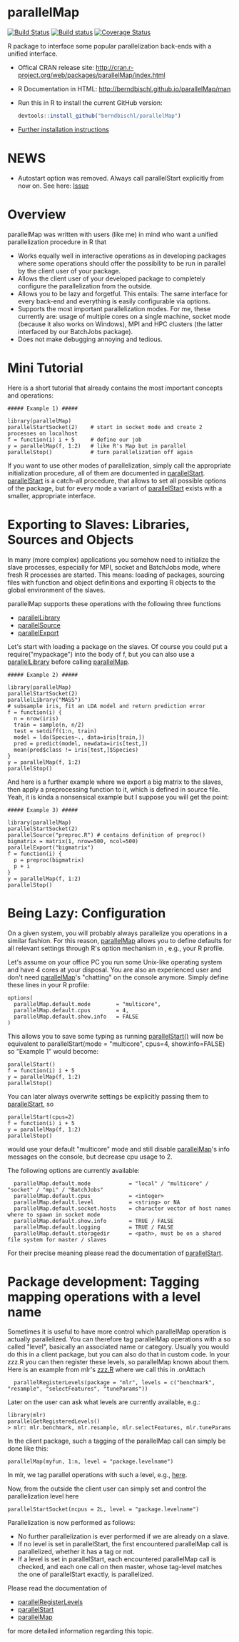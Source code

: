 parallelMap
===========

[![Build Status](https://travis-ci.org/berndbischl/parallelMap.svg)](https://travis-ci.org/berndbischl/parallelMap)
[![Build status](https://ci.appveyor.com/api/projects/status/2fg42cayx6e4yh82/branch/master?svg=true)](https://ci.appveyor.com/project/berndbischl/parallelmap/branch/master)
[![Coverage Status](https://coveralls.io/repos/berndbischl/parallelMap/badge.svg?branch=master)](https://coveralls.io/r/berndbischl/parallelMap?branch=master)

R package to interface some popular parallelization back-ends with a unified interface.

* Offical CRAN release site:
  http://cran.r-project.org/web/packages/parallelMap/index.html

* R Documentation in HTML:
  http://berndbischl.github.io/parallelMap/man

* Run this in R to install the current GitHub version:
  ```r
  devtools::install_github("berndbischl/parallelMap")
  ```

* [Further installation instructions](https://github.com/tudo-r/PackagesInfo/wiki/Installation-Information)

NEWS
====

* Autostart option was removed. Always call parallelStart explicitly from now on. See here: [Issue](https://github.com/berndbischl/parallelMap/issues/17)


Overview
========

parallelMap was written with users (like me) in mind who want a unified parallelization procedure in R that

* Works equally well in interactive operations as in developing packages where some operations should offer the possibility to be run in parallel by the client user of your package.
* Allows the client user of your developed package to completely configure the parallelization from the outside.
* Allows you to be lazy and forgetful. This entails: The same interface for every back-end and everything is easily configurable via options.
* Supports the most important parallelization modes. For me, these currently are: usage of multiple cores on a single machine, socket mode (because it also works on Windows), MPI and HPC clusters (the latter interfaced by our BatchJobs package).
* Does not make debugging annoying and tedious.


Mini Tutorial
=============

Here is a short tutorial that already contains the most important concepts and operations:

```splus
##### Example 1) #####

library(parallelMap)
parallelStartSocket(2)    # start in socket mode and create 2 processes on localhost
f = function(i) i + 5     # define our job
y = parallelMap(f, 1:2)   # like R's Map but in parallel
parallelStop()            # turn parallelization off again
```

If you want to use other modes of parallelization, simply call the appropriate initialization procedure, all of them are documented in [parallelStart](http://www.rdocumentation.org/packages/parallelMap/functions/parallelStart.html). [parallelStart](http://www.rdocumentation.org/packages/parallelMap/functions/parallelStart.html) is a catch-all procedure, that allows to set all possible options of the package, but for every mode a variant of [parallelStart](http://www.rdocumentation.org/packages/parallelMap/functions/parallelStart.html) exists with a smaller, appropriate interface.


Exporting to Slaves: Libraries, Sources and Objects
==================================================

In many (more complex) applications you somehow need to initialize the slave processes, especially for MPI, socket and BatchJobs mode, where fresh R processes are started. This means: loading of packages, sourcing files with function and object definitions and exporting R objects to the global environment of the slaves.

parallelMap supports these operations with the following three functions

 * [parallelLibrary](http://www.rdocumentation.org/packages/parallelMap/functions/parallelLibrary.html)
 * [parallelSource](http://www.rdocumentation.org/packages/parallelMap/functions/parallelSource.html)
 * [parallelExport](http://www.rdocumentation.org/packages/parallelMap/functions/parallelExport.html)

Let's start with loading a package on the slaves. Of course you could put a require("mypackage") into the body of f, but you can also use a [parallelLibrary](http://www.rdocumentation.org/packages/parallelMap/functions/parallelLibrary.html) before calling [parallelMap](http://www.rdocumentation.org/packages/parallelMap/functions/parallelMap.html).

```splus
##### Example 2) #####

library(parallelMap)
parallelStartSocket(2)
parallelLibrary("MASS")
# subsample iris, fit an LDA model and return prediction error
f = function(i) {
  n = nrow(iris)
  train = sample(n, n/2)
  test = setdiff(1:n, train)
  model = lda(Species~., data=iris[train,])
  pred = predict(model, newdata=iris[test,])
  mean(pred$class != iris[test,]$Species)
}
y = parallelMap(f, 1:2)
parallelStop()
```

And here is a further example where we export a big matrix to the slaves, then
apply a preprocessing function to it, which is defined in source file. Yeah, it is kinda
a nonsensical example but I suppose you will get the point:

```splus
##### Example 3) #####

library(parallelMap)
parallelStartSocket(2)
parallelSource("preproc.R") # contains definition of preproc()
bigmatrix = matrix(1, nrow=500, ncol=500)
parallelExport("bigmatrix")
f = function(i) {
  p = preproc(bigmatrix)
  p + i
}
y = parallelMap(f, 1:2)
parallelStop()
```


Being Lazy: Configuration
========================================

On a given system, you will probably always parallelize you operations in a similar fashion. For this reason, [parallelMap](http://www.rdocumentation.org/packages/parallelMap/functions/parallelMap.html) allows you to define defaults for all relevant settings through R's option mechanism in , e.g., your R profile.

Let's assume on your office PC you run some Unix-like operating system and have 4 cores at your disposal. You are also an experienced user and don't need [parallelMap](http://www.rdocumentation.org/packages/parallelMap/functions/parallelMap.html)'s "chatting" on the console anymore. Simply define these lines in your R profile:


```splus
options(
  parallelMap.default.mode        = "multicore",
  parallelMap.default.cpus        = 4,
  parallelMap.default.show.info   = FALSE
)
```

This allows you to save some typing as running [parallelStart()](http://www.rdocumentation.org/packages/parallelMap/functions/parallelStart.html) will now be equivalent to parallelStart(mode = "multicore", cpus=4, show.info=FALSE) so "Example 1" would become:

```splus
parallelStart()
f = function(i) i + 5
y = parallelMap(f, 1:2)
parallelStop()
```

You can later always overwrite settings be explicitly passing them to [parallelStart](http://www.rdocumentation.org/packages/parallelMap/functions/parallelStart.html), so


```splus
parallelStart(cpus=2)
f = function(i) i + 5
y = parallelMap(f, 1:2)
parallelStop()
```

would use your default "multicore" mode and still disable [parallelMap](http://www.rdocumentation.org/packages/parallelMap/functions/parallelMap.html)'s info messages on the console, but decrease cpu usage to 2.

The following options are currently available:

```splus
  parallelMap.default.mode            = "local" / "multicore" / "socket" / "mpi" / "BatchJobs"
  parallelMap.default.cpus            = <integer>
  parallelMap.default.level           = <string> or NA
  parallelMap.default.socket.hosts    = character vector of host names where to spawn in socket mode
  parallelMap.default.show.info       = TRUE / FALSE
  parallelMap.default.logging         = TRUE / FALSE
  parallelMap.default.storagedir      = <path>, must be on a shared file system for master / slaves
```

For their precise meaning please read the documentation of [parallelStart](http://www.rdocumentation.org/packages/parallelMap/functions/parallelStart.html).


Package development: Tagging mapping operations with a level name
=================================================================

Sometimes it is useful to have more control which parallelMap operation is actually parallelized.
You can therefore tag parallelMap operations with a so called "level", basically an associated name
or category. Usually you would do this in a client package, but you can also do that in custom code.
In your zzz.R you can then register these levels, so parallelMap known about them.
Here is an example from mlr's
[zzz.R](https://github.com/berndbischl/mlr/blob/master/R/zzz.R)
where we call this in .onAttach

```splus
  parallelRegisterLevels(package = "mlr", levels = c("benchmark", "resample", "selectFeatures", "tuneParams"))
```

Later on the user can ask what levels are currently available, e.g.:
```splus
library(mlr)
parallelGetRegisteredLevels()
> mlr: mlr.benchmark, mlr.resample, mlr.selectFeatures, mlr.tuneParams
```

In the client package, such a tagging of the parallelMap call can simply be done like this:
```splus
parallelMap(myfun, 1:n, level = "package.levelname")
```

In mlr, we tag parallel operations with such a level, e.g.,
[here](https://github.com/berndbischl/mlr/blob/master/R/resample.R).

Now, from the outside the client user can simply set and control the parallelization level here

```splus
parallelStartSocket(ncpus = 2L, level = "package.levelname")
```

Parallelization is now performed as follows:

* No further parallelization is ever performed if we are already on a slave.
* If no level is set in parallelStart, the first encountered parallelMap call is parallelized, whether it has a tag or
not.
* If a level is set in parallelStart, each encountered parallelMap call is checked, and each one
  call on then master, whose tag-level matches the one of parallelStart exactly, is parallelized.

Please read the documentation of

 * [parallelRegisterLevels](http://www.rdocumentation.org/packages/parallelMap/functions/parallelRegisterLevels)
 * [parallelStart](http://www.rdocumentation.org/packages/parallelMap/functions/parallelStart)
 * [parallelMap](http://www.rdocumentation.org/packages/parallelMap/functions/parallelMap)

for more detailed information regarding this topic.






